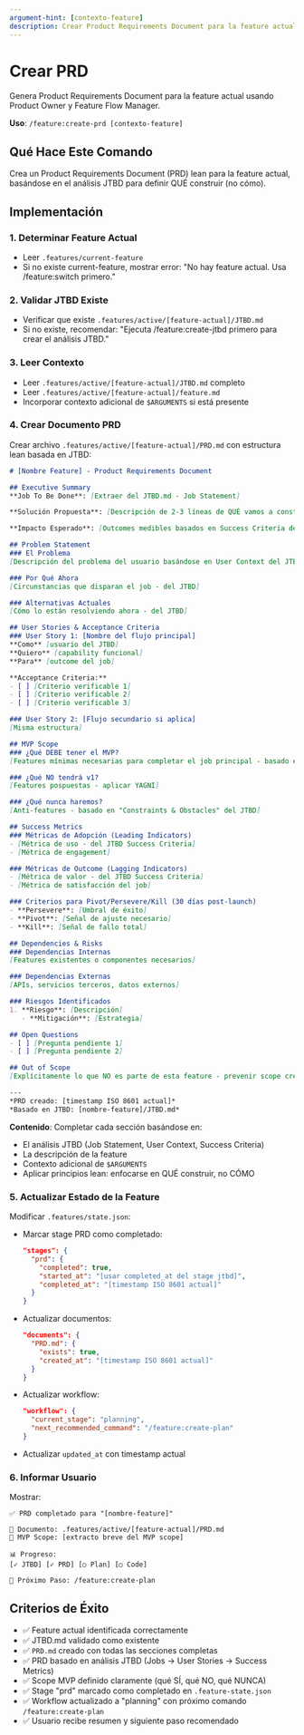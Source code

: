 ```yaml
---
argument-hint: [contexto-feature]
description: Crear Product Requirements Document para la feature actual
---
```


# Crear PRD

Genera Product Requirements Document para la feature actual usando Product Owner y Feature Flow Manager.

**Uso**: `/feature:create-prd [contexto-feature]`

## Qué Hace Este Comando

Crea un Product Requirements Document (PRD) lean para la feature actual, basándose en el análisis JTBD para definir QUÉ construir (no cómo).

## Implementación

### 1. Determinar Feature Actual
- Leer `.features/current-feature`
- Si no existe current-feature, mostrar error: "No hay feature actual. Usa /feature:switch <nombre> primero."

### 2. Validar JTBD Existe
- Verificar que existe `.features/active/[feature-actual]/JTBD.md`
- Si no existe, recomendar: "Ejecuta /feature:create-jtbd primero para crear el análisis JTBD."

### 3. Leer Contexto
- Leer `.features/active/[feature-actual]/JTBD.md` completo
- Leer `.features/active/[feature-actual]/feature.md`
- Incorporar contexto adicional de `$ARGUMENTS` si está presente

### 4. Crear Documento PRD
Crear archivo `.features/active/[feature-actual]/PRD.md` con estructura lean basada en JTBD:

```markdown
# [Nombre Feature] - Product Requirements Document

## Executive Summary
**Job To Be Done**: [Extraer del JTBD.md - Job Statement]

**Solución Propuesta**: [Descripción de 2-3 líneas de QUÉ vamos a construir]

**Impacto Esperado**: [Outcomes medibles basados en Success Criteria del JTBD]

## Problem Statement
### El Problema
[Descripción del problema del usuario basándose en User Context del JTBD]

### Por Qué Ahora
[Circunstancias que disparan el job - del JTBD]

### Alternativas Actuales
[Cómo lo están resolviendo ahora - del JTBD]

## User Stories & Acceptance Criteria
### User Story 1: [Nombre del flujo principal]
**Como** [usuario del JTBD]
**Quiero** [capability funcional]
**Para** [outcome del job]

**Acceptance Criteria:**
- [ ] [Criterio verificable 1]
- [ ] [Criterio verificable 2]
- [ ] [Criterio verificable 3]

### User Story 2: [Flujo secundario si aplica]
[Misma estructura]

## MVP Scope
### ¿Qué DEBE tener el MVP?
[Features mínimas necesarias para completar el job principal - basado en Functional Jobs del JTBD]

### ¿Qué NO tendrá v1?
[Features pospuestas - aplicar YAGNI]

### ¿Qué nunca haremos?
[Anti-features - basado en "Constraints & Obstacles" del JTBD]

## Success Metrics
### Métricas de Adopción (Leading Indicators)
- [Métrica de uso - del JTBD Success Criteria]
- [Métrica de engagement]

### Métricas de Outcome (Lagging Indicators)
- [Métrica de valor - del JTBD Success Criteria]
- [Métrica de satisfacción del job]

### Criterios para Pivot/Persevere/Kill (30 días post-launch)
- **Persevere**: [Umbral de éxito]
- **Pivot**: [Señal de ajuste necesario]
- **Kill**: [Señal de fallo total]

## Dependencies & Risks
### Dependencias Internas
[Features existentes o componentes necesarios]

### Dependencias Externas
[APIs, servicios terceros, datos externos]

### Riesgos Identificados
1. **Riesgo**: [Descripción]
   - **Mitigación**: [Estrategia]

## Open Questions
- [ ] [Pregunta pendiente 1]
- [ ] [Pregunta pendiente 2]

## Out of Scope
[Explícitamente lo que NO es parte de esta feature - prevenir scope creep]

---
*PRD creado: [timestamp ISO 8601 actual]*
*Basado en JTBD: [nombre-feature]/JTBD.md*
```

**Contenido**: Completar cada sección basándose en:
- El análisis JTBD (Job Statement, User Context, Success Criteria)
- La descripción de la feature
- Contexto adicional de `$ARGUMENTS`
- Aplicar principios lean: enfocarse en QUÉ construir, no CÓMO

### 5. Actualizar Estado de la Feature
Modificar `.features/state.json`:

- Marcar stage PRD como completado:
  ```json
  "stages": {
    "prd": {
      "completed": true,
      "started_at": "[usar completed_at del stage jtbd]",
      "completed_at": "[timestamp ISO 8601 actual]"
    }
  }
  ```
- Actualizar documentos:
  ```json
  "documents": {
    "PRD.md": {
      "exists": true,
      "created_at": "[timestamp ISO 8601 actual]"
    }
  }
  ```
- Actualizar workflow:
  ```json
  "workflow": {
    "current_stage": "planning",
    "next_recommended_command": "/feature:create-plan"
  }
  ```
- Actualizar `updated_at` con timestamp actual

### 6. Informar Usuario
Mostrar:
```
✅ PRD completado para "[nombre-feature]"

📝 Documento: .features/active/[feature-actual]/PRD.md
🎯 MVP Scope: [extracto breve del MVP scope]

📊 Progreso:
[✓ JTBD] [✓ PRD] [○ Plan] [○ Code]

🚀 Próximo Paso: /feature:create-plan
```

## Criterios de Éxito

- ✅ Feature actual identificada correctamente
- ✅ JTBD.md validado como existente
- ✅ `PRD.md` creado con todas las secciones completas
- ✅ PRD basado en análisis JTBD (Jobs → User Stories → Success Metrics)
- ✅ Scope MVP definido claramente (qué SÍ, qué NO, qué NUNCA)
- ✅ Stage "prd" marcado como completado en `.feature-state.json`
- ✅ Workflow actualizado a "planning" con próximo comando `/feature:create-plan`
- ✅ Usuario recibe resumen y siguiente paso recomendado
